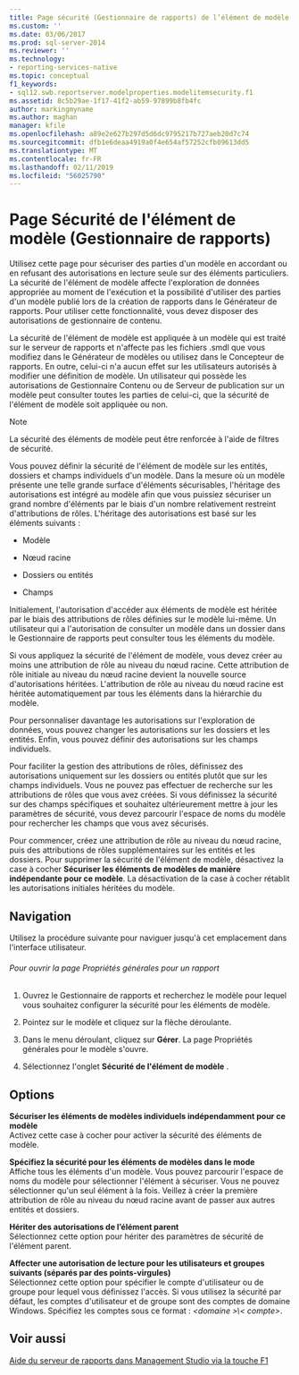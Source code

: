 ```yaml
---
title: Page sécurité (Gestionnaire de rapports) de l’élément de modèle | Microsoft Docs
ms.custom: ''
ms.date: 03/06/2017
ms.prod: sql-server-2014
ms.reviewer: ''
ms.technology:
- reporting-services-native
ms.topic: conceptual
f1_keywords:
- sql12.swb.reportserver.modelproperties.modelitemsecurity.f1
ms.assetid: 8c5b29ae-1f17-41f2-ab59-97899b8fb4fc
author: markingmyname
ms.author: maghan
manager: kfile
ms.openlocfilehash: a89e2e627b297d5d6dc9795217b727aeb20d7c74
ms.sourcegitcommit: dfb1e6deaa4919a0f4e654af57252cfb09613dd5
ms.translationtype: MT
ms.contentlocale: fr-FR
ms.lasthandoff: 02/11/2019
ms.locfileid: "56025790"
---
```

# <a name="model-item-security-page-report-manager"></a>Page Sécurité de l'élément de modèle (Gestionnaire de rapports)
  Utilisez cette page pour sécuriser des parties d'un modèle en accordant ou en refusant des autorisations en lecture seule sur des éléments particuliers. La sécurité de l'élément de modèle affecte l'exploration de données appropriée au moment de l'exécution et la possibilité d'utiliser des parties d'un modèle publié lors de la création de rapports dans le Générateur de rapports. Pour utiliser cette fonctionnalité, vous devez disposer des autorisations de gestionnaire de contenu.  
  
 La sécurité de l'élément de modèle est appliquée à un modèle qui est traité sur le serveur de rapports et n'affecte pas les fichiers .smdl que vous modifiez dans le Générateur de modèles ou utilisez dans le Concepteur de rapports. En outre, celui-ci n'a aucun effet sur les utilisateurs autorisés à modifier une définition de modèle. Un utilisateur qui possède les autorisations de Gestionnaire Contenu ou de Serveur de publication sur un modèle peut consulter toutes les parties de celui-ci, que la sécurité de l'élément de modèle soit appliquée ou non.  
  
> [!NOTE]  
>  La sécurité des éléments de modèle peut être renforcée à l'aide de filtres de sécurité.  
  
 Vous pouvez définir la sécurité de l'élément de modèle sur les entités, dossiers et champs individuels d'un modèle. Dans la mesure où un modèle présente une telle grande surface d'éléments sécurisables, l'héritage des autorisations est intégré au modèle afin que vous puissiez sécuriser un grand nombre d'éléments par le biais d'un nombre relativement restreint d'attributions de rôles. L'héritage des autorisations est basé sur les éléments suivants :  
  
-   Modèle  
  
-   Nœud racine  
  
-   Dossiers ou entités  
  
-   Champs  
  
 Initialement, l'autorisation d'accéder aux éléments de modèle est héritée par le biais des attributions de rôles définies sur le modèle lui-même. Un utilisateur qui a l'autorisation de consulter un modèle dans un dossier dans le Gestionnaire de rapports peut consulter tous les éléments du modèle.  
  
 Si vous appliquez la sécurité de l'élément de modèle, vous devez créer au moins une attribution de rôle au niveau du nœud racine. Cette attribution de rôle initiale au niveau du nœud racine devient la nouvelle source d'autorisations héritées. L'attribution de rôle au niveau du nœud racine est héritée automatiquement par tous les éléments dans la hiérarchie du modèle.  
  
 Pour personnaliser davantage les autorisations sur l'exploration de données, vous pouvez changer les autorisations sur les dossiers et les entités. Enfin, vous pouvez définir des autorisations sur les champs individuels.  
  
 Pour faciliter la gestion des attributions de rôles, définissez des autorisations uniquement sur les dossiers ou entités plutôt que sur les champs individuels. Vous ne pouvez pas effectuer de recherche sur les attributions de rôles que vous avez créées. Si vous définissez la sécurité sur des champs spécifiques et souhaitez ultérieurement mettre à jour les paramètres de sécurité, vous devez parcourir l'espace de noms du modèle pour rechercher les champs que vous avez sécurisés.  
  
 Pour commencer, créez une attribution de rôle au niveau du nœud racine, puis des attributions de rôles supplémentaires sur les entités et les dossiers. Pour supprimer la sécurité de l'élément de modèle, désactivez la case à cocher **Sécuriser les éléments de modèles de manière indépendante pour ce modèle**. La désactivation de la case à cocher rétablit les autorisations initiales héritées du modèle.  
  
## <a name="navigation"></a>Navigation  
 Utilisez la procédure suivante pour naviguer jusqu'à cet emplacement dans l'interface utilisateur.  
  
###### <a name="to-open-the-general-properties-page-for-a-report"></a>Pour ouvrir la page Propriétés générales pour un rapport  
  
1.  Ouvrez le Gestionnaire de rapports et recherchez le modèle pour lequel vous souhaitez configurer la sécurité pour les éléments de modèle.  
  
2.  Pointez sur le modèle et cliquez sur la flèche déroulante.  
  
3.  Dans le menu déroulant, cliquez sur **Gérer**. La page Propriétés générales pour le modèle s'ouvre.  
  
4.  Sélectionnez l'onglet **Sécurité de l'élément de modèle** .  
  
## <a name="options"></a>Options  
 **Sécuriser les éléments de modèles individuels indépendamment pour ce modèle**  
 Activez cette case à cocher pour activer la sécurité des éléments de modèle.  
  
 **Spécifiez la sécurité pour les éléments de modèles dans le mode**  
 Affiche tous les éléments d'un modèle. Vous pouvez parcourir l'espace de noms du modèle pour sélectionner l'élément à sécuriser. Vous ne pouvez sélectionner qu'un seul élément à la fois. Veillez à créer la première attribution de rôle au niveau du nœud racine avant de passer aux autres entités et dossiers.  
  
 **Hériter des autorisations de l’élément parent**  
 Sélectionnez cette option pour hériter des paramètres de sécurité de l'élément parent.  
  
 **Affecter une autorisation de lecture pour les utilisateurs et groupes suivants (séparés par des points-virgules)**  
 Sélectionnez cette option pour spécifier le compte d'utilisateur ou de groupe pour lequel vous définissez l'accès. Si vous utilisez la sécurité par défaut, les comptes d'utilisateur et de groupe sont des comptes de domaine Windows. Spécifiez les comptes sous ce format :  *\<domaine >\\< compte\>*.  
  
## <a name="see-also"></a>Voir aussi  
 [Aide du serveur de rapports dans Management Studio via la touche F1](tools/report-server-in-management-studio-f1-help.md)  
  
  

